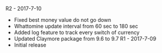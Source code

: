 R2 - 2017-7-10
- Fixed best money value do not go down
- Whattomine update interval from 60 sec to 180 sec
- Added log feature to track every switch of currency
- Updated Claymore package from 9.6 to 9.7
R1 - 2017-7-09
- Initial release
